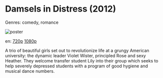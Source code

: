 # Damsels in Distress (2012)

Genres: comedy, romance

![poster](http://image.tmdb.org/t/p/w500/dfLkxGzfwzbnks9pJpUsGtjd7Mj.jpg)

en:
  [720p](magnet:?xt=urn:btih:DF3977927B4C597E9E2A04EACDC13757C0EE24E8&tr=udp://glotorrents.pw:6969/announce&tr=udp://tracker.opentrackr.org:1337/announce&tr=udp://torrent.gresille.org:80/announce&tr=udp://tracker.openbittorrent.com:80&tr=udp://tracker.coppersurfer.tk:6969&tr=udp://tracker.leechers-paradise.org:6969&tr=udp://p4p.arenabg.ch:1337&tr=udp://tracker.internetwarriors.net:1337)
  [1080p](magnet:?xt=urn:btih:9AF6430E6CB549C004E6F39ED95D846665E22693&tr=udp://glotorrents.pw:6969/announce&tr=udp://tracker.opentrackr.org:1337/announce&tr=udp://torrent.gresille.org:80/announce&tr=udp://tracker.openbittorrent.com:80&tr=udp://tracker.coppersurfer.tk:6969&tr=udp://tracker.leechers-paradise.org:6969&tr=udp://p4p.arenabg.ch:1337&tr=udp://tracker.internetwarriors.net:1337)
  


A trio of beautiful girls set out to revolutionize life at a grungy American university: the dynamic leader Violet Wister, principled Rose and sexy Heather. They welcome transfer student Lily into their group which seeks to help severely depressed students with a program of good hygiene and musical dance numbers.